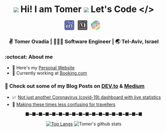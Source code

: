 <div align="center">
  <h1> <img src="https://raw.githubusercontent.com/alexnaiman/alexnaiman/master/resources/welcomeglitch.gif" width="50px" /> Hi! I am Tomer <img src="https://media.giphy.com/media/hvRJCLFzcasrR4ia7z/giphy.gif" width="25px"> Let's Code &lt;/&gt; </h1>
</div>

<p align='center'>
<a target="_blank" href="https://www.linkedin.com/in/tomerovadia/"><img height="30" src="https://raw.githubusercontent.com/otomer/otomer/master/assets/linkedin.png?raw=true"></a>&nbsp;&nbsp;
<a target="_blank" href="https://medium.com/@tomero"><img height="30" src="https://raw.githubusercontent.com/otomer/otomer/master/assets/medium.png?raw=true"></a>&nbsp;&nbsp;
<a target="_blank" href="https://dev.to/otomer"><img height="30" src="https://raw.githubusercontent.com/otomer/otomer/master/assets/devto.png?raw=true"></a>&nbsp;&nbsp;

<div align="center">
  <h3> ✌️ Tomer Ovadia | 👨🏽‍💻 Software Engineer | 🌏 Tel-Aviv, Israel </h3>
</div>

### :octocat: About me

- 👤 Here's my <a target="_blank" href="https://www.tomerovadia.com">Personal Website</a>
- 🏢 Currently working at <a target="_blank" href="https://www.booking.com">Booking.com</a>

### 📕 Check out some of my Blog Posts on [DEV.to](https://dev.to/otomer) & [Medium](https://medium.com/@tomero)

- 📈 <a target="_blank" href="https://dev.to/otomer/not-just-another-coronavirus-covid-19-dashboard-with-live-statistics-4d9k">Not just another Coronavirus (covid-19) dashboard with live statistics</a>
- 🌇 <a target="_blank" href="https://dev.to/otomer/making-these-times-less-confusing-for-travellers-29hj">Making these times less confusing for travellers</a>

<div align="center">

■━■━■━■━■━■━■━■━■━■━■━■━■━■━■━■━■━■

[![Top Langs](https://github-readme-stats.vercel.app/api/top-langs/?username=otomer&layout=compact)](https://github.com/anuraghazra/github-readme-stats)
![Tomer's github stats](https://github-readme-stats.vercel.app/api/?username=otomer&show_icons=true&title_color=1F75C8&icon_color=2AA410&text_color=043667&bg_color=ffffff)

</div>
